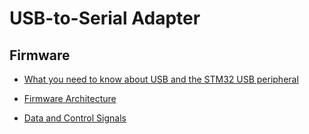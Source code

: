 # USB-to-Serial Adapter

## Firmware

- [What you need to know about USB and the STM32 USB peripheral](usb-facts.md)

- [Firmware Architecture](firmware.md)

- [Data and Control Signals](serial-signals.md)
